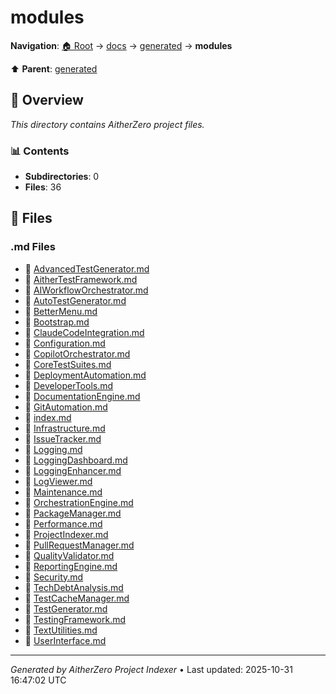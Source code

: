 # modules

**Navigation**: [🏠 Root](../../../index.md) → [docs](../../index.md) → [generated](../index.md) → **modules**

⬆️ **Parent**: [generated](../index.md)

## 📖 Overview

*This directory contains AitherZero project files.*

### 📊 Contents

- **Subdirectories**: 0
- **Files**: 36

## 📄 Files

### .md Files

- 📝 [AdvancedTestGenerator.md](./AdvancedTestGenerator.md)
- 📝 [AitherTestFramework.md](./AitherTestFramework.md)
- 📝 [AIWorkflowOrchestrator.md](./AIWorkflowOrchestrator.md)
- 📝 [AutoTestGenerator.md](./AutoTestGenerator.md)
- 📝 [BetterMenu.md](./BetterMenu.md)
- 📝 [Bootstrap.md](./Bootstrap.md)
- 📝 [ClaudeCodeIntegration.md](./ClaudeCodeIntegration.md)
- 📝 [Configuration.md](./Configuration.md)
- 📝 [CopilotOrchestrator.md](./CopilotOrchestrator.md)
- 📝 [CoreTestSuites.md](./CoreTestSuites.md)
- 📝 [DeploymentAutomation.md](./DeploymentAutomation.md)
- 📝 [DeveloperTools.md](./DeveloperTools.md)
- 📝 [DocumentationEngine.md](./DocumentationEngine.md)
- 📝 [GitAutomation.md](./GitAutomation.md)
- 📝 [index.md](./index.md)
- 📝 [Infrastructure.md](./Infrastructure.md)
- 📝 [IssueTracker.md](./IssueTracker.md)
- 📝 [Logging.md](./Logging.md)
- 📝 [LoggingDashboard.md](./LoggingDashboard.md)
- 📝 [LoggingEnhancer.md](./LoggingEnhancer.md)
- 📝 [LogViewer.md](./LogViewer.md)
- 📝 [Maintenance.md](./Maintenance.md)
- 📝 [OrchestrationEngine.md](./OrchestrationEngine.md)
- 📝 [PackageManager.md](./PackageManager.md)
- 📝 [Performance.md](./Performance.md)
- 📝 [ProjectIndexer.md](./ProjectIndexer.md)
- 📝 [PullRequestManager.md](./PullRequestManager.md)
- 📝 [QualityValidator.md](./QualityValidator.md)
- 📝 [ReportingEngine.md](./ReportingEngine.md)
- 📝 [Security.md](./Security.md)
- 📝 [TechDebtAnalysis.md](./TechDebtAnalysis.md)
- 📝 [TestCacheManager.md](./TestCacheManager.md)
- 📝 [TestGenerator.md](./TestGenerator.md)
- 📝 [TestingFramework.md](./TestingFramework.md)
- 📝 [TextUtilities.md](./TextUtilities.md)
- 📝 [UserInterface.md](./UserInterface.md)

---

*Generated by AitherZero Project Indexer* • Last updated: 2025-10-31 16:47:02 UTC

